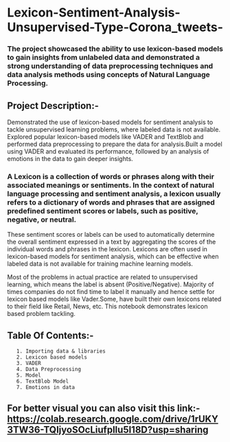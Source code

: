 # Lexicon-Sentiment-Analysis-Unsupervised-Type-Corona_tweets-
### The project showcased the ability to use lexicon-based models to gain insights from unlabeled data and demonstrated a strong understanding of data preprocessing techniques and data analysis methods using concepts of Natural Language Processing.

## Project Description:- 

Demonstrated the use of lexicon-based models for sentiment analysis to tackle unsupervised learning problems, where labeled data is not available. Explored popular lexicon-based models like VADER and TextBlob and performed data preprocessing to prepare the data for analysis.Built a model using VADER and evaluated its performance, followed by an analysis of emotions in the data to gain deeper insights.

### A Lexicon is a collection of words or phrases along with their associated meanings or sentiments. In the context of natural language processing and sentiment analysis, a lexicon usually refers to a dictionary of words and phrases that are assigned predefined sentiment scores or labels, such as positive, negative, or neutral. 

These sentiment scores or labels can be used to automatically determine the overall sentiment expressed in a text by aggregating the scores of the individual words and phrases in the lexicon. Lexicons are often used in lexicon-based models for sentiment analysis, which can be effective when labeled data is not available for training machine learning models.

Most of the problems in actual practice are related to unsupervised learning, which means the label is absent (Positive/Negative). Majority of times companies do not find time to label it manually and hence settle for lexicon based models like Vader.Some, have built their own lexicons related to their field like Retail, News, etc. This notebook demonstrates lexicon based problem tackling.

## Table Of Contents:-


       1. Importing data & libraries
       2. Lexicon based models
       3. VADER
       4. Data Preprocessing
       5. Model
       6. TextBlob Model
       7. Emotions in data

## For better visual you can also visit this link:-https://colab.research.google.com/drive/1rUKY3TW36-TQIjyoSOcLiufpllu5I18D?usp=sharing
